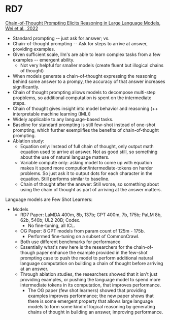 # RD7
[Chain-of-Thought Prompting Elicits Reasoning in Large Language Models, Wei et al., 2022](https://proceedings.neurips.cc/paper_files/paper/2022/file/9d5609613524ecf4f15af0f7b31abca4-Paper-Conference.pdf)


- Standard prompting -- just ask for answer; vs.
- Chain-of-thought prompting -- Ask for steps to arrive at answer, providing examples.
- Given sufficient scale, llm's are able to learn complex tasks from a few examples -- emergent ability.
  - Not very helpful for smaller models (create fluent but illogical chains of thought)
- When models generate a chain-of-thought expressing the reasoning behind some answer to a prompy, the accuracy of that answer increases significantly.
- Chain of thought prompting allows models to decompose multi-step propblems, so additional computation is spent on the intermediate steps.
- Chain of thought gives insight into model behavior and reasoning (++ interpretable machine learning (IML))
- Widely applicable to any language-based tasks.
- Baseline for standard prompting is still few-shot instead of one-shot prompting, which further exemplifies the benefits of chain-of-thought prompting.
- Ablation study:
  - Equation only: Instead of full chain of thought, only output math equation used to arrive at answer. Not as good still, so something about the use of natural language matters.
  - Variable compute only: asking model to come up with equation makes it spend more compution/intermediate-tokens on harder problems. So just ask it to output dots for each character in the equation. Still performs similar to baseline.
  - Chain of thought after the answer: Still worse, so something about using the chain of thought as part of arriving at the answer matters.

Language models are Few Shot Learners:

- Models
	- RD7 Paper: LaMDA 400m, 8b, 137b; GPT 400m, 7b, 175b; PaLM 8b, 62b, 540b; UL2 20B; Codex.
		- No fine-tuning, all ICL.
	- OG Paper: 8 GPT models from param count of 125m - 175b.
		- Performed fine-tuning on a subset of CommonCrawl.
	- Both use different benchmarks for performance
	- Essentially what's new here is the researchers for the chain-of-though paper enhance the example provided in the few-shot prompting case to push the model to perform additional natural language computation on building a chain of thought before arriving at an answer.
	- Through ablation studies, the researchers showed that it isn't just providing examples, or pushing the language model to spend more intermediate tokens in its computation, that improves performance.
		- The OG paper (few shot learners) showed that providing examples improves performance; the new paper shows that there is some emergent property that allows large language models to form some kind of logical reasoning by generating chains of thought in building an answer, improving performance.
